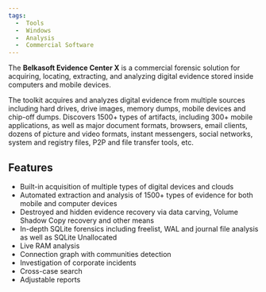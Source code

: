 ```yaml
---
tags:
  -  Tools
  -  Windows
  -  Analysis
  -  Commercial Software
---
```

The **Belkasoft Evidence Center X** is a commercial forensic solution
for acquiring, locating, extracting, and analyzing digital evidence
stored inside computers and mobile devices.

The toolkit acquires and analyzes digital evidence from multiple sources
including hard drives, drive images, memory dumps, mobile devices and
chip-off dumps. Discovers 1500+ types of artifacts, including 300+
mobile applications, as well as major document formats, browsers, email
clients, dozens of picture and video formats, instant messengers, social
networks, system and registry files, P2P and file transfer tools, etc.

## Features

- Built-in acquisition of multiple types of digital devices and clouds
- Automated extraction and analysis of 1500+ types of evidence for both
  mobile and computer devices
- Destroyed and hidden evidence recovery via data carving, Volume Shadow
  Copy recovery and other means
- In-depth SQLite forensics including freelist, WAL and journal file
  analysis as well as SQLite Unallocated
- Live RAM analysis
- Connection graph with communities detection
- Investigation of corporate incidents
- Cross-case search
- Adjustable reports
